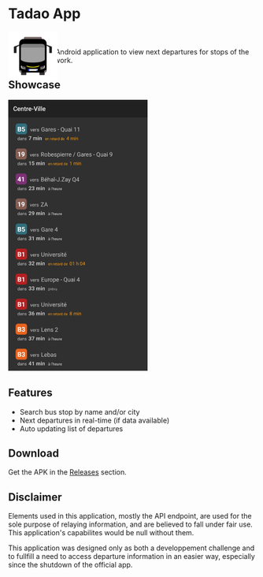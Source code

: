 # Tadao App
<img src="img/bus.png" style="width: 100px; height: 100px; position: absolute; top: 5; right: 5;" title="bus icon"> 

<img src="https://img.shields.io/badge/Java%20-%23E00033.svg?&style=for-the-badge&logo=java&logoColor=white">

A simple Java Android application to view next departures for stops of the [Tadao](https://tadao.fr/) bus network.

## Showcase

<img src="img/screenshot.jpg" style="height: 550px" title="app screenshot">


## Features

- Search bus stop by name and/or city
- Next departures in real-time (if data available)
- Auto updating list of departures

## Download

Get the APK in the [Releases](https://github.com/MeijiRestored/TadaoApp/releases) section.

## Disclaimer

Elements used in this application, mostly the API endpoint, are used for the sole purpose of relaying information, and are believed to fall under fair use. This application's capabilites would be null without them.

This application was designed only as both a developpement challenge and to fullfill a need to access departure information in an easier way, especially since the shutdown of the official app.
